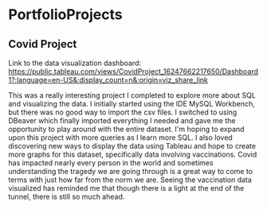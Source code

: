 # PortfolioProjects
## Covid Project
Link to the data visualization dashboard: https://public.tableau.com/views/CovidProject_16247662217650/Dashboard1?:language=en-US&:display_count=n&:origin=viz_share_link

This was a really interesting project I completed to explore more about SQL and visualizing the data. I initially started using the IDE MySQL Workbench, but there was no good way to import the csv files. I switched to using DBeaver which finally imported everything I needed and gave me the opportunity to play around with the entire dataset. I'm hoping to expand upon this project with more queries as I learn more SQL. I also loved discovering new ways to display the data using Tableau and hope to create more graphs for this dataset, specifically data involving vaccinations. Covid has impacted nearly every person in the world and sometimes understanding the tragedy we are going through is a great way to come to terms with just how far from the norm we are. Seeing the vaccination data visualized has reminded me that though there is a light at the end of the tunnel, there is still so much ahead. 
